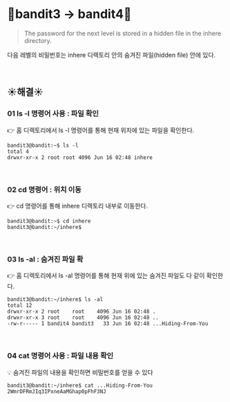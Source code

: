 # 🌳bandit3 -> bandit4🌳
>The password for the next level is stored in a hidden file in the inhere directory.<br/>

다음 레벨의 비밀번호는 inhere 디렉토리 안의 숨겨진 파일(hidden file) 안에 있다.

<br/>

## ☀️해결☀️
### 01 ls -l 명령어 사용 : 파일 확인
👉 홈 디렉토리에서 ls -l 명령어를 통해 현재 위치에 있는 파일을 확인한다. <br/>
```ssh
bandit3@bandit:~$ ls -l
total 4
drwxr-xr-x 2 root root 4096 Jun 16 02:48 inhere
```

<br/>

### 02 cd 명령어 : 위치 이동
👉 cd 명령어를 통해 inhere 디렉토리 내부로 이동한다. <br/>
```ssh
bandit3@bandit:~$ cd inhere
bandit3@bandit:~/inhere$
```

<br/>

### 03 ls -al : 숨겨진 파일 확
👉 홈 디렉토리에서 ls -al 명령어를 통해 현재 위에 있는 숨겨진 파일도 다 같이 확인한다. <br/>
```ssh
bandit3@bandit:~/inhere$ ls -al
total 12
drwxr-xr-x 2 root    root    4096 Jun 16 02:48 .
drwxr-xr-x 3 root    root    4096 Jun 16 02:48 ..
-rw-r----- 1 bandit4 bandit3   33 Jun 16 02:48 ...Hiding-From-You
```

<br/>

### 04 cat 명령어 사용 : 파일 내용 확인
💡 숨겨진 파일의 내용을 확인하면 비밀번호를 얻을 수 있다<br/>
```ssh
bandit3@bandit:~/inhere$ cat ...Hiding-From-You
2WmrDFRmJIq3IPxneAaMGhap0pFhF3NJ
```
